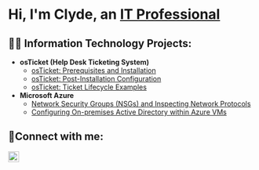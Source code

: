 <h1>Hi, I'm Clyde, an <a href="https://www.linkedin.com/in/clyde-ogoti-947a65170/">IT Professional</a></h1>

<h2>👨‍💻 Information Technology Projects:</h2>

- <b>osTicket (Help Desk Ticketing System)</b>
  - [osTicket: Prerequisites and Installation](https://github.com/TheSeventhfromAdam/osticket-prereqs)
  - [osTicket: Post-Installation Configuration](https://github.com/TheSeventhfromAdam/post-install-config)
  - [osTicket: Ticket Lifecycle Examples](https://github.com/TheSeventhfromAdam/ticket-lifecycle)
- <b>Microsoft Azure</b>
  - [Network Security Groups (NSGs) and Inspecting Network Protocols](https://github.com/TheSeventhfromAdam/azure-network-protocols)
  - [Configuring On-premises Active Directory within Azure VMs](https://github.com/TheSeventhfromAdam/configure-ad)

<h2>🤳Connect with me:</h2>


[<img align="left" alt="Clyde | LinkedIn" width="22px" src="https://cdn.jsdelivr.net/npm/simple-icons@v3/icons/linkedin.svg" />][linkedin]

[linkedin]: https://linkedin.com/in/clyde-ogoti-947a65170/
